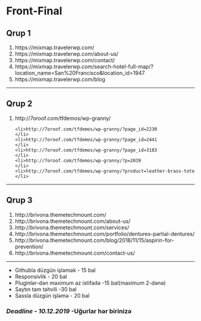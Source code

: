 <h1>Front-Final</h1>
<h2>Qrup 1</h2>

<ol>
    <li>https://mixmap.travelerwp.com/</li>
    <li>https://mixmap.travelerwp.com/about-us/</li>
    <li>https://mixmap.travelerwp.com/contact/</li>
    <li>https://mixmap.travelerwp.com/search-hotel-full-map/?location_name=San%20Francisco&location_id=1947</li>
    <li>https://mixmap.travelerwp.com/blog</li>
</ol>
<hr>

<h2>Qrup 2</h2>

<ol>
    <li>http://7oroof.com/tfdemos/wp-granny/
    </li>
        
    <li>http://7oroof.com/tfdemos/wp-granny/?page_id=2230
    </li>
    <li>http://7oroof.com/tfdemos/wp-granny/?page_id=2441
    </li>
    <li>http://7oroof.com/tfdemos/wp-granny/?page_id=3183
    </li>
    <li>http://7oroof.com/tfdemos/wp-granny/?p=2039
    </li>
    <li>http://7oroof.com/tfdemos/wp-granny/?product=leather-brass-tote
    </li>
</ol>
<hr>
<h2>Qrup 3</h2>

<ol>
    <li>http://brivona.themetechmount.com/</li>
    <li>http://brivona.themetechmount.com/about-us/</li>
    <li>http://brivona.themetechmount.com/services/</li>
    <li>http://brivona.themetechmount.com/portfolio/dentures-partial-dentures/</li>
    <li>http://brivona.themetechmount.com/blog/2018/11/15/aspirin-for-prevention/</li>
    <li>http://brivona.themetechmount.com/contact-us/</li>
</ol>
<hr>
<ul>
    <li>Githubla düzgün işləmək - 15 bal</li>
    <li>Responsivlik - 20 bal</li>
    <li>Pluginlər-dən maximum az istifadə -15 bal(maximum 2-dənə)</li>
    <li>Saytın tam təhvili -30 bal</li>
    <li>Sassla düzgün işləmə - 20 bal</li>
</ul>
<h3><i><b>Deadline - 10.12.2019</b></i> -Uğurlar hər birinizə</h3>
